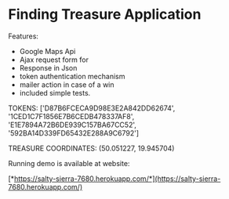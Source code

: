 # Finding Treasure Application 

Features:  
* Google Maps Api  
* Ajax request form for  
* Response in Json  
* token authentication mechanism  
* mailer action in case of a win  
* included simple tests.

TOKENS: ['D87B6FCECA9D98E3E2A842DD62674', '1CED1C7F1856E7B6CEDB478337AF8', 'E1E7894A72B6DE939C157BA67CC52', '592BA14D339FD65432E288A9C6792']

TREASURE COORDINATES: (50.051227, 19.945704)

Running demo is available at website:  

[*https://salty-sierra-7680.herokuapp.com/*](https://salty-sierra-7680.herokuapp.com/)


